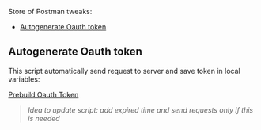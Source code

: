 Store of Postman tweaks:

- [Autogenerate Oauth token](#Autogenerate-Oauth-token)

## Autogenerate Oauth token

This script automatically send request to server and save token in local variables:

[Prebuild Oauth Token](PrebuildOauthToken.js)


> *Idea to update script: add expired time and send requests only if this is needed*

